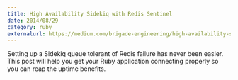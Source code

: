```yaml
---
title: High Availability Sidekiq with Redis Sentinel
date: 2014/08/29
category: ruby
externalurl: https://medium.com/brigade-engineering/high-availability-sidekiq-with-redis-sentinel-2c562e65ecd2
---
```


Setting up a Sidekiq queue tolerant of Redis failure has never been easier. This
post will help you get your Ruby application connecting properly so you can reap
the uptime benefits.
